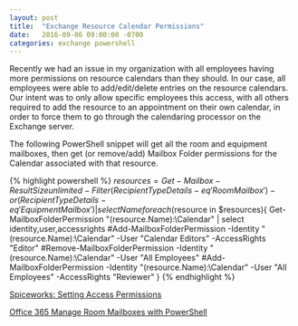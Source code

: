```yaml
---
layout: post
title:  "Exchange Resource Calendar Permissions"
date:   2016-09-06 09:00:00 -0700
categories: exchange powershell
---
```


Recently we had an issue in my organization with all employees having more permissions on resource calendars than they should.   In our case, all employees were able to add/edit/delete entries on the resource calendars.   Our intent was to only allow specific employees this access, with all others required to add the resource to an appointment on their own calendar, in order to force them to go through the calendaring processor on the Exchange server.

The following PowerShell snippet will get all the room and equipment mailboxes, then get (or remove/add) Mailbox Folder permissions for the Calendar associated with that resource.    

{% highlight powershell %}
$resources = Get-Mailbox -ResultSize unlimited -Filter {(RecipientTypeDetails -eq 'RoomMailbox') -or (RecipientTypeDetails -eq 'EquipmentMailbox')} | select Name
foreach($resource in $resources){
   Get-MailboxFolderPermission "$($resource.Name):\Calendar" | select identity,user,accessrights
   #Add-MailboxFolderPermission -Identity "$($resource.Name):\Calendar" -User "Calendar Editors" -AccessRights "Editor"
   #Remove-MailboxFolderPermission -Identity "$($resource.Name):\Calendar" -User "All Employees"
   #Add-MailboxFolderPermission -Identity "$($resource.Name):\Calendar" -User "All Employees" -AccessRights "Reviewer"
}
{% endhighlight %}

[Spiceworks: Setting Access Permissions](https://community.spiceworks.com/topic/329032-setting-access-permissions-on-room-mailbox-calendar-folders)

[Office 365 Manage Room Mailboxes with PowerShell](http://o365info.com/room-mailbox-powershell-commands/)
